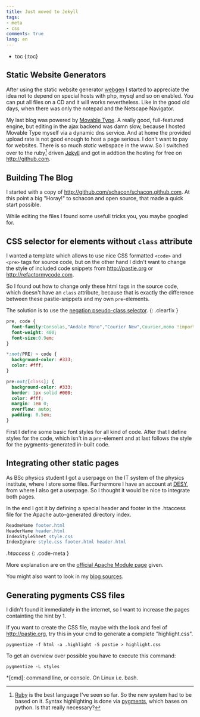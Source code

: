 ```yaml
---
title: Just moved to Jekyll
tags:
- meta
- css
comments: true
lang: en
---
```


* toc
{:toc}

## Static Website Generators

After using the static website generator [webgen][wg] I started to appreciate the idea not
to depend on special hosts with php, mysql and so on enabled. You can put all files on a CD
and it will works nevertheless. Like in the good old days, when there was only the notepad and
the Netscape Navigator.

My last blog was powered by [Movable Type][mt]. A really good, full-featured engine, but editing in
the ajax backend was damn slow, because I hosted Movable Type myself via a dynamic dns service. And
at home the provided upload rate is not good enough to host a page serious. I don't want to pay for
websites. There is so much *static* webspace in the www. So I switched over to the ruby[^rb] driven [Jekyll][jk]
and got in addtion the hosting for free on <http://github.com>.

## Building The Blog

I started with a copy of <http://github.com/schacon/schacon.github.com>. At this point a big "Horay!" to schacon
and open source, that made a quick start possible.

While editing the files I found some usefull tricks you, you maybe googled for.

## CSS selector for elements without `class` attribute

I wanted a template which allows to use nice CSS formatted `<code>` and `<pre>` tags for source code,
but on the other hand I didn't want to change the style of included code snippets from <http://pastie.org> or
<http://refactormycode.com>.

So I found out how to change only these html tags in the source code, which doesn't have an `class` attribute, because
that is exactly the difference between these pastie-snippets and my own `pre`-elements.

The solution is to use the [negation pseudo-class selector](http://www.w3.org/TR/css3-selectors/#negation).
{: .clearfix }

~~~css
pre, code {
  font-family:Consolas,"Andale Mono","Courier New",Courier,mono !important;
  font-weight: 400;
  font-size:0.9em;
}

*:not(PRE) > code {
  background-color: #333;
  color: #fff;
}

pre:not([class]) {
  background-color: #333;
  border: 1px solid #000;
  color: #fff;
  margin: 1em 0;
  overflow: auto;
  padding: 0.5em;
}
~~~

First I define some basic font styles for all kind of code. After that I define styles for the code, which isn't
in a `pre`-element and at last follows the style for the pygments-generated in-built code.

## Integrating other static pages

As BSc physics student I got a userpage on the IT system of the physics institute, where I store some files.
Furthermore I have an account at [DESY](http://desy.de), from where I also get a userpage. So I thought it would
be nice to integrate both pages.

In the end I got it by defining a special header and footer in the .htaccess file for the Apache auto-generated directory index.

~~~apache
ReadmeName footer.html 
HeaderName header.html
IndexStyleSheet style.css
IndexIgnore style.css footer.html header.html
~~~

*.htaccess*
{: .code-meta }

More explanation are on the [official Apache Module page](http://httpd.apache.org/docs/2.2/mod/mod_autoindex.html) given.

You might also want to look in my [blog sources](https://github.com/rriemann/rriemann.github.io/tree/source).


## Generating pygments CSS files

I didn't found it immediately in the internet, so I want to increase the pages containting the hint by 1.

If you want to create the CSS file, maybe with the look and feel of <http://pastie.org>, try this in your cmd to
generate a complete "highlight.css".

    pygmentize -f html -a .highlight -S pastie > highlight.css

To get an overview over possible you have to execute this command:

    pygmentize -L styles

[wg]: http://webgen.rubyforge.org/
[jk]: http://jekyllrb.com/
[mt]: http://www.movabletype.org/

*[cmd]: command line, or console. On Linux i.e. bash.

[^rb]: [Ruby](http://www.ruby-lang.org) is the best language I've seen so far. So the new system had to be based on it.
Syntax highlighting is done via [pygments](http://pygments.org/), which bases on python. Is that really necessary?
